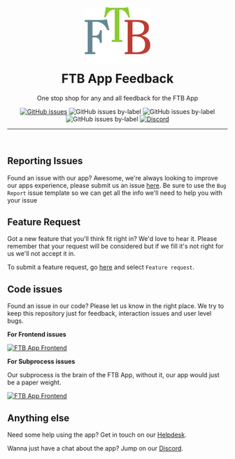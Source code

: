 <p align="center"><a href="https://feed-the-beast.com/app" ><img src="/.github/meta/assets/logo.png" width="150" /></a></p>

<h1 align="center" style="margin-top: 1rem;">FTB App Feedback</h1>

<p  align="center">One stop shop for any and all feedback for the FTB App</p>

<div  align="center">
<a href="https://github.com/FTBTeam/FTB-App-Feedback/issues"><img src="https://img.shields.io/github/issues/FTBTeam/FTB-App-Feedback" alt="GitHub issues"></a> <img src="https://img.shields.io/github/issues/ftbteam/ftb-app-feedback/feature:request" alt="GitHub issues by-label"> <img src="https://img.shields.io/github/issues/ftbteam/ftb-app-feedback/bug:unconfirmed" alt="GitHub issues by-label"> <img src="https://img.shields.io/github/issues/ftbteam/ftb-app-feedback/bug" alt="GitHub issues by-label">
<a href="https://ftb.team/discord"><img alt="Discord" src="https://img.shields.io/discord/372448486723158016"></a>
</div>

<hr><br>

## Reporting Issues

Found an issue with our app? Awesome, we're always looking to improve our apps experience, please submit us an issue [here](https://github.com/FTBTeam/FTB-App-Feedback/issues). Be sure to use the `Bug Report` issue template so we can get all the info we'll need to help you with your issue

## Feature Request

Got a new feature that you'll think fit right in? We'd love to hear it. Please remember that your request will be considered but if we fill it's not right for us we'll not accept it in.

To submit a feature request, go [here](https://github.com/FTBTeam/FTB-App-Feedback/issues) and select `Feature request`.

## Code issues

Found an issue in our code? Please let us know in the right place. We try to keep this repository just for feedback, interaction issues and user level bugs.

**For Frontend issues**

[![FTB App Frontend](https://img.shields.io/badge/Repository-FTB%20App%20Frontend-green)](https://github.com/FTBTeam/FTB-App)

**For Subprocess issues**

Our subprocess is the brain of the FTB App, without it, our app would just be a paper weight.

[![FTB App Frontend](https://img.shields.io/badge/Repository-FTB%20App%20Subprocess-green)](https://github.com/CreeperHost/modpacklauncher)

## Anything else

Need some help using the app? Get in touch on our [Helpdesk](https://feed-the-beast.com/support).

Wanna just have a chat about the app? Jump on our [Discord](https://ftb.team/discord).
